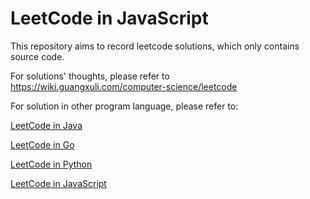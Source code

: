# LeetCode in JavaScript

This repository aims to record leetcode solutions, which only contains source code. 

For solutions' thoughts, please refer to https://wiki.guangxuli.com/computer-science/leetcode

For solution in other program language, please refer to:

[LeetCode in Java](https://github.com/guangxu-li/leetcode-in-java)  

[LeetCode in Go](https://github.com/guangxu-li/leetcode-in-go)  

[LeetCode in Python](https://github.com/guangxu-li/leetcode-in-python)

[LeetCode in JavaScript](https://github.com/guangxu-li/leetcode-in-javascript)

